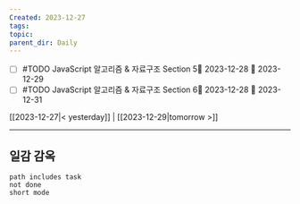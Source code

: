 ```yaml
---
Created: 2023-12-27
tags: 
topic: 
parent_dir: Daily
---
```


- [ ] #TODO JavaScript 알고리즘 & 자료구조 Section 5🛫 2023-12-28 📅 2023-12-29 
- [ ] #TODO JavaScript 알고리즘 & 자료구조 Section 6🛫 2023-12-28 📅 2023-12-31
  
[[2023-12-27|< yesterday]] | [[2023-12-29|tomorrow >]]  
  
---  
## 일감 감옥  
```tasks  
path includes task  
not done  
short mode  
```